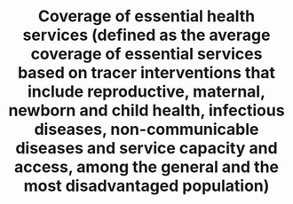 ---
permalink: /3-8-1/
sdg_goal: 3
layout: indicator
indicator: 3.8.1
indicator_variable: null
graph: null
graph_type_description: null
title: >-
  Coverage  of  essential  health  services  (defined  as  the  average  coverage  of  essential  services  based  on  tracer  interventions  that  include  reproductive,  maternal,  newborn  and  child  health,  infectious  diseases,  non-communicable  diseases  and  service  capacity  and  access,  among  the  general  and  the  most  disadvantaged  population)
graph_status_notes: checking
variable_description: null
variable_notes: null
un_designated_tier: '2'
un_custodial_agency: "WHO  (Partnering  Agencies:  UNICEF,  UNFPA,  DESA  Population  Divison)"
target_id: '3.8'
has_metadata: true
goal_meta_link: 'http://unstats.un.org/sdgs/files/metadata-compilation/Metadata-Goal-3.pdf'
goal_meta_link_page: 33
indicator_name: >-
  Coverage  of  essential  health  services  (defined  as  the  average  coverage  of  essential  services  based  on  tracer  interventions  that  include  reproductive,  maternal,  newborn  and  child  health,  infectious  diseases,  non-communicable  diseases  and  service  capacity  and  access,  among  the  general  and  the  most  disadvantaged  population)
target: >-
  Achieve  universal  health  coverage,  including  financial  risk  protection,  access  to  quality  essential  health-care  services  and  access  to  safe,  effective,  quality  and  affordable  essential  medicines  and  vaccines  for  all.
indicator_definition: >-
  Tracer  interventions  for  promotion  and  prevention  services  include:  family  planning  coverage  (need  satisfied),  antenatal  care  (at  least  four  visits),vaccination,  non_use  of  tobacco,  improved  water  source,  adequate  sanitation  and  other  locally  relevant  coverage  indicators  Tracer  interventions  for  treatment  services  include:  skilled  birth  attendance,  antiretroviral  therapy,  tuberculosis  treatment  (case  detection  andtreatment  success),  hypertension  treatment,  diabetes  treatment,  pneumonia  treatment  in  children  and  other  locally  relevant  indicators
method_of_computation: >-
  Number  of  people  receiving  the  intervention'/  Number  of  people  who  need  the  intervention  Method  of  measurement  Universal  health  coverage  means  that  people  receive  the  services  they  need,  without  incurring  financial  hardship.  Countries  progressively  realize  UHC  according  to  their  level  of  development,  epidemiological  situation,  health  system  and  people's  expectations.''The  indicators  ideally  cover  promotion,  prevention,  treatment,  rehabilitation  and  palliation.  There  are  a  number  of  indicators  that  all  countries  implement  such  as  immunization  coverage  or  skilled  attendance  at  birth  that  can  be  used  for  a  summary  measure  of  progress  that  can  be  used  at  lgobal  and  regional  and  country  levels.  Countries  however  will  also  create  their  own  set  of  indicators  to  track  progress  towards  UHC.''  The  selection  of  indicators  is  based  on  the  initial  framework,  and  was  applied  in  the  global  report  published  in  2015  by  WHO  and  the  World  Bank.''This  provides  a  basis  for  further  improvements  working  alongside  countries.  Method  of  estimation  The  indicators  can  be  expressed  as  a  summary  measure.  These  can  be  weighted  according  to  indicator,  or  intervention  area.  Work  on  incorporating  an  equity  component  in  the  summary  measure  is  ongoing  but  is  possible  in  a  relatively  simple  manner.
source_title: null
source_notes: null
published: true  

---
